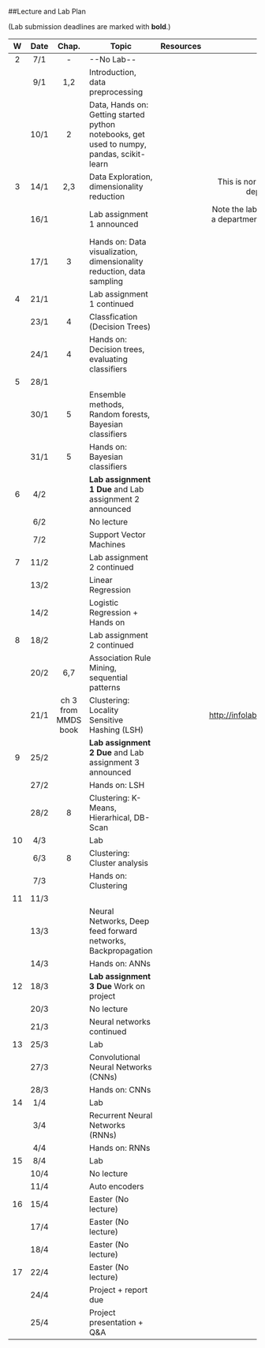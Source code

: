 ##Lecture and Lab Plan

(Lab submission deadlines are marked with **bold**.)

| W    |  Date     | Chap.     | Topic                                            | Resources | Travels / Remarks     |
|:----:|:---------:|:-----:    |--------------------------------------------------|:-------:|:------------:|
|  2   |  7/1      |   -     |         --No Lab--                              |       |              |
|      |  9/1      |   1,2        |  Introduction, data preprocessing  |         |              |
|      |  10/1     |   2        | Data, Hands on: Getting started python notebooks, get used to numpy, pandas, scikit-learn                         |       |              |
|  3   |  14/1     |   2,3       |  Data Exploration, dimensionality reduction |       | This is normally a lab slot but swapped due to department event on 16th Jan             |
|      |  16/1     |          |  Lab assignment 1 announced  |         |      Note the lab time is swapped with lecture, due to a department event, location is also changed (AR V-102 ([map](https://use.mazemap.com/#v=1&zlevel=1&left=5.6942916&right=5.6998302&top=58.9382070&bottom=58.9367275&sharepoitype=poi&sharepoi=133643&campusid=33)))        |
|      |  17/1     |   3        |  Hands on: Data visualization, dimensionality reduction, data sampling                       |       |              |
|  4   |  21/1     |           |    Lab assignment 1 continued                                   |       |              |
|      |  23/1     |    4       |    Classfication (Decision Trees) |         |              |
|      |  24/1     |    4       |   Hands on: Decision trees, evaluating classifiers                      |       |              |
|  5   |  28/1     |           |                                      |       |              |
|      |  30/1     |    5       |   Ensemble methods, Random forests, Bayesian classifiers |         |              |
|      |  31/1     |    5       |   Hands on: Bayesian classifiers                      |       |              |
|  6   |  4/2      |           |   **Lab assignment 1 Due** and Lab assignment 2 announced                                    |       |              |
|      |  6/2      |           |   No lecture |         |              |
|      |  7/2      |           |   Support Vector Machines                     |       |              |
|  7   |  11/2     |           |   Lab assignment 2 continued                                    |       |              |
|      |  13/2     |          |   Linear Regression |         |              |
|      |  14/2     |           |   Logistic Regression + Hands on                      |       |              |
|  8   |  18/2     |           |    Lab assignment 2 continued                                   |       |              |
|      |  20/2     |    6,7      |   Association Rule Mining, sequential patterns |         |              |
|      |  21/1     |     ch 3 from MMDS book       |    Clustering: Locality Sensitive Hashing (LSH)                     |       |      http://infolab.stanford.edu/~ullman/mmds/ch3.pdf        |
|  9   |  25/2     |           |   **Lab assignment 2 Due**  and Lab assignment 3 announced                                      |       |              |
|      |  27/2     |           |  Hands on: LSH   |         |              |
|      |  28/2     |   8       | Clustering: K-Means, Hierarhical, DB-Scan                         |       |              |
|  10  |  4/3      |           |   Lab                                   |       |              |
|      |  6/3      |    8       |   Clustering: Cluster analysis |         |              |
|      |  7/3      |           |    Hands on: Clustering                      |       |              |
|  11  |  11/3     |           |                                        |       |              |
|      |  13/3     |           |   Neural Networks, Deep feed forward networks, Backpropagation |         |              |
|      |  14/3     |           |   Hands on: ANNs                      |       |              |
|  12  |  18/3     |           |   **Lab assignment 3 Due**  Work on project                                    |       |              |
|      |  20/3     |           | No lecture   |         |              |
|      |  21/3     |           |   Neural networks continued                     |       |              |
|  13  |  25/3     |           |   Lab                                   |       |              |
|      |  27/3     |           |  Convolutional Neural Networks (CNNs) |         |              |
|      |  28/3     |           |  Hands on: CNNs                       |       |              |
|  14  |  1/4      |           |     Lab                                |       |              |
|      |  3/4      |           |  Recurrent Neural Networks (RNNs)   |         |              |
|      |  4/4      |           |   Hands on: RNNs                      |       |              |
|  15  |  8/4      |           |     Lab                                  |       |              |
|      |  10/4     |           |   No lecture  |         |              |
|      |  11/4     |           |   Auto encoders                      |       |              |
|  16  |  15/4      |           |    Easter (No lecture)                                  |       |              |
|      |  17/4     |           |   Easter (No lecture)  |         |              |
|      |  18/4     |           |    Easter (No lecture)                     |       |              |
|  17  |  22/4     |           |    Easter (No lecture)                                  |       |              |
|      |  24/4     |           |   Project + report due  |         |              |
|      |  25/4     |           |    Project presentation + Q&A                     |       |              |
